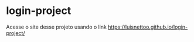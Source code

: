 # login-project
 Acesse o site desse projeto usando o link https://luisnettoo.github.io/login-project/
